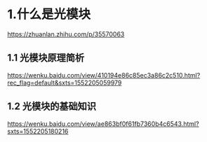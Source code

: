# 1.什么是光模块
https://zhuanlan.zhihu.com/p/35570063

## 1.1 光模块原理简析
https://wenku.baidu.com/view/410194e86c85ec3a86c2c510.html?rec_flag=default&sxts=1552205059979

## 1.2 光模块的基础知识
https://wenku.baidu.com/view/ae863bf0f61fb7360b4c6543.html?sxts=1552205180216
